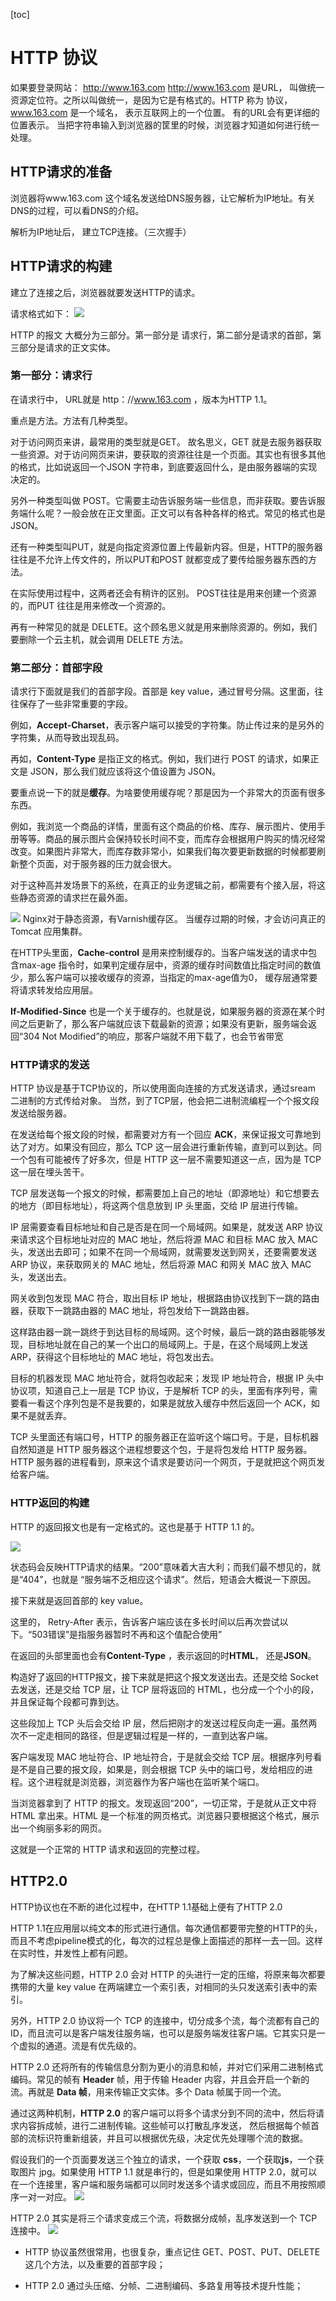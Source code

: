 
[toc]


# HTTP 协议

如果要登录网站： http://www.163.com
http://www.163.com 是URL， 叫做统一资源定位符。之所以叫做统一，是因为它是有格式的。HTTP 称为 协议， www.163.com 是一个域名， 表示互联网上的一个位置。 有的URL会有更详细的位置表示。 当把字符串输入到浏览器的筐里的时候，浏览器才知道如何进行统一处理。



## HTTP请求的准备

浏览器将www.163.com 这个域名发送给DNS服务器，让它解析为IP地址。有关DNS的过程，可以看DNS的介绍。

解析为IP地址后， 建立TCP连接。（三次握手）



## HTTP请求的构建

建立了连接之后，浏览器就要发送HTTP的请求。

请求格式如下：
![](images/2021-05-10-20-52-07.png)


HTTP 的报文 大概分为三部分。第一部分是 请求行，第二部分是请求的首部，第三部分是请求的正文实体。



### 第一部分：请求行

在请求行中， URL就是 http：//www.163.com ，版本为HTTP 1.1。


重点是方法。方法有几种类型。

对于访问网页来讲，最常用的类型就是GET。 故名思义，GET 就是去服务器获取一些资源。对于访问网页来讲，要获取的资源往往是一个页面。其实也有很多其他的格式，比如说返回一个JSON 字符串，到底要返回什么，是由服务器端的实现决定的。

另外一种类型叫做 POST。它需要主动告诉服务端一些信息，而非获取。要告诉服务端什么呢？一般会放在正文里面。正文可以有各种各样的格式。常见的格式也是 JSON。


还有一种类型叫PUT，就是向指定资源位置上传最新内容。但是，HTTP的服务器往往是不允许上传文件的，所以PUT和POST 就都变成了要传给服务器东西的方法。


在实际使用过程中，这两者还会有稍许的区别。 POST往往是用来创建一个资源的，而PUT 往往是用来修改一个资源的。

再有一种常见的就是 DELETE。这个顾名思义就是用来删除资源的。例如，我们要删除一个云主机，就会调用 DELETE 方法。


### 第二部分：首部字段

请求行下面就是我们的首部字段。首部是 key value，通过冒号分隔。这里面，往往保存了一些非常重要的字段。



例如，**Accept-Charset**，表示客户端可以接受的字符集。防止传过来的是另外的字符集，从而导致出现乱码。

再如，**Content-Type** 是指正文的格式。例如，我们进行 POST 的请求，如果正文是 JSON，那么我们就应该将这个值设置为 JSON。


要重点说一下的就是**缓存**。为啥要使用缓存呢？那是因为一个非常大的页面有很多东西。


例如，我浏览一个商品的详情，里面有这个商品的价格、库存、展示图片、使用手册等等。商品的展示图片会保持较长时间不变，而库存会根据用户购买的情况经常改变。如果图片非常大，而库存数非常小，如果我们每次要更新数据的时候都要刷新整个页面，对于服务器的压力就会很大。


对于这种高并发场景下的系统，在真正的业务逻辑之前，都需要有个接入层，将这些静态资源的请求拦在最外面。

![](images/2021-05-10-21-20-23.png)
Nginx对于静态资源，有Varnish缓存区。 当缓存过期的时候，才会访问真正的Tomcat 应用集群。


在HTTP头里面，**Cache-control** 是用来控制缓存的。当客户端发送的请求中包含max-age 指令时，如果判定缓存层中，资源的缓存时间数值比指定时间的数值少，那么客户端可以接收缓存的资源，当指定的max-age值为0， 缓存层通常要将请求转发给应用层。

**If-Modified-Since** 也是一个关于缓存的。也就是说，如果服务器的资源在某个时间之后更新了，那么客户端就应该下载最新的资源；如果没有更新，服务端会返回“304 Not Modified”的响应，那客户端就不用下载了，也会节省带宽


### HTTP请求的发送
HTTP 协议是基于TCP协议的，所以使用面向连接的方式发送请求，通过sream 二进制的方式传给对象。 当然，到了TCP层，他会把二进制流编程一个个报文段发送给服务器。


在发送给每个报文段的时候，都需要对方有一个回应 **ACK**，来保证报文可靠地到达了对方。如果没有回应，那么 TCP 这一层会进行重新传输，直到可以到达。同一个包有可能被传了好多次，但是 HTTP 这一层不需要知道这一点，因为是 TCP 这一层在埋头苦干。

TCP 层发送每一个报文的时候，都需要加上自己的地址（即源地址）和它想要去的地方（即目标地址），将这两个信息放到 IP 头里面，交给 IP 层进行传输。

IP 层需要查看目标地址和自己是否是在同一个局域网。如果是，就发送 ARP 协议来请求这个目标地址对应的 MAC 地址，然后将源 MAC 和目标 MAC 放入 MAC 头，发送出去即可；如果不在同一个局域网，就需要发送到网关，还要需要发送 ARP 协议，来获取网关的 MAC 地址，然后将源 MAC 和网关 MAC 放入 MAC 头，发送出去。

网关收到包发现 MAC 符合，取出目标 IP 地址，根据路由协议找到下一跳的路由器，获取下一跳路由器的 MAC 地址，将包发给下一跳路由器。

这样路由器一跳一跳终于到达目标的局域网。这个时候，最后一跳的路由器能够发现，目标地址就在自己的某一个出口的局域网上。于是，在这个局域网上发送 ARP，获得这个目标地址的 MAC 地址，将包发出去。

目标的机器发现 MAC 地址符合，就将包收起来；发现 IP 地址符合，根据 IP 头中协议项，知道自己上一层是 TCP 协议，于是解析 TCP 的头，里面有序列号，需要看一看这个序列包是不是我要的，如果是就放入缓存中然后返回一个 ACK，如果不是就丢弃。

TCP 头里面还有端口号，HTTP 的服务器正在监听这个端口号。于是，目标机器自然知道是 HTTP 服务器这个进程想要这个包，于是将包发给 HTTP 服务器。HTTP 服务器的进程看到，原来这个请求是要访问一个网页，于是就把这个网页发给客户端。



### HTTP返回的构建
HTTP 的返回报文也是有一定格式的。这也是基于 HTTP 1.1 的。

![](images/2021-05-10-21-42-16.png)

状态码会反映HTTP请求的结果。“200”意味着大吉大利；而我们最不想见的，就是“404”，也就是 “服务端不乏相应这个请求”。然后，短语会大概说一下原因。


接下来就是返回首部的 key value。

这里的， Retry-After 表示，告诉客户端应该在多长时间以后再次尝试以下。“503错误”是指服务器暂时不再和这个值配合使用”

在返回的头部里面也会有**Content-Type** ，表示返回的时**HTML**， 还是**JSON**。

构造好了返回的HTTP报文，接下来就是把这个报文发送出去。还是交给 Socket 去发送，还是交给 TCP 层，让 TCP 层将返回的 HTML，也分成一个个小的段，并且保证每个段都可靠到达。


这些段加上 TCP 头后会交给 IP 层，然后把刚才的发送过程反向走一遍。虽然两次不一定走相同的路径，但是逻辑过程是一样的，一直到达客户端。


客户端发现 MAC 地址符合、IP 地址符合，于是就会交给 TCP 层。根据序列号看是不是自己要的报文段，如果是，则会根据 TCP 头中的端口号，发给相应的进程。这个进程就是浏览器，浏览器作为客户端也在监听某个端口。

当浏览器拿到了 HTTP 的报文。发现返回“200”，一切正常，于是就从正文中将 HTML 拿出来。HTML 是一个标准的网页格式。浏览器只要根据这个格式，展示出一个绚丽多彩的网页。


这就是一个正常的 HTTP 请求和返回的完整过程。



## HTTP2.0

HTTP协议也在不断的进化过程中，在HTTP 1.1基础上便有了HTTP 2.0

HTTP 1.1在应用层以纯文本的形式进行通信。每次通信都要带完整的HTTP的头， 而且不考虑pipeline模式的化，每次的过程总是像上面描述的那样一去一回。这样在实时性，并发性上都有问题。


为了解决这些问题，HTTP 2.0 会对 HTTP 的头进行一定的压缩，将原来每次都要携带的大量 key value 在两端建立一个索引表，对相同的头只发送索引表中的索引。


另外，HTTP 2.0 协议将一个 TCP 的连接中，切分成多个流，每个流都有自己的 ID，而且流可以是客户端发往服务端，也可以是服务端发往客户端。它其实只是一个虚拟的通道。流是有优先级的。

HTTP 2.0 还将所有的传输信息分割为更小的消息和帧，并对它们采用二进制格式编码。常见的帧有 **Header** 帧，用于传输 Header 内容，并且会开启一个新的流。再就是 **Data 帧**，用来传输正文实体。多个 Data 帧属于同一个流。


通过这两种机制，**HTTP 2.0** 的客户端可以将多个请求分到不同的流中，然后将请求内容拆成帧，进行二进制传输。这些帧可以打散乱序发送， 然后根据每个帧首部的流标识符重新组装，并且可以根据优先级，决定优先处理哪个流的数据。


假设我们的一个页面要发送三个独立的请求，一个获取 **css**，一个获取**js**，一个获取图片 jpg。如果使用 HTTP 1.1 就是串行的，但是如果使用 HTTP 2.0，就可以在一个连接里，客户端和服务端都可以同时发送多个请求或回应，而且不用按照顺序一对一对应。
![](images/2021-05-10-22-07-24.png)

HTTP 2.0 其实是将三个请求变成三个流，将数据分成帧，乱序发送到一个 TCP 连接中。
![](images/2021-05-10-22-09-53.png)


* HTTP 协议虽然很常用，也很复杂，重点记住 GET、POST、PUT、DELETE 这几个方法，以及重要的首部字段；


* HTTP 2.0 通过头压缩、分帧、二进制编码、多路复用等技术提升性能；